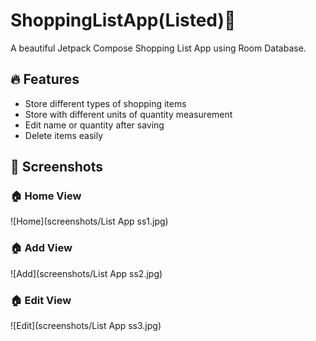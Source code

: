 # ShoppingListApp(Listed)🎵

A beautiful Jetpack Compose Shopping List App using Room Database.

## 🔥 Features
- Store different types of shopping items
- Store with different units of quantity measurement
- Edit name or quantity after saving
- Delete items easily

## 📸 Screenshots

### 🏠 Home View
![Home](screenshots/List App ss1.jpg)

### 🏠 Add View
![Add](screenshots/List App ss2.jpg)

### 🏠 Edit View
![Edit](screenshots/List App ss3.jpg)
